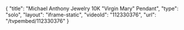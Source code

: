 {
    "title": "Michael Anthony Jewelry 10K \"Virgin Mary\" Pendant",
    "type": "solo",
    "layout": "iframe-static",
    "videoId": "112330376",
    "url": "\/tvpembed\/112330376"
}